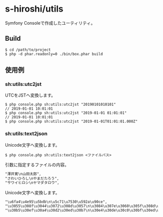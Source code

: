 # s-hiroshi/utils

Symfony Consoleで作成したユーティリティ。


## Build

```shell
$ cd /path/to/project
$ php -d phar.readonly=0 ./bin/box.phar build
```


## 使用例


### sh:utils:utc2jst

UTCをJSTへ変換します。

```shell
$ php console.php sh:utils:utc2jst "20190101010101"
// 2019-01-01 10:01:01
$ php console.php sh:utils:utc2jst "2019-01-01 01:01:01"
// 2019-01-01 10:01:01
$ php console.php sh:utils:utc2jst "2019-01-01T01:01:01.000Z"
```

### sh:utils:text2json

Unicode文字へ変換します。

````shell
$ php console.php sh:utils:text2json <ファイルパス> 
````

引数に指定するファイルの内容。

```txt
"澤井寛\n山田太郎",
"さわいひろし\nやまだたろう",
"サワイヒロシ\nヤマダタロウ",
```

Unicode文字へ変換します。

```shell
"\u6fa4\u4e95\u5bdb\n\u5c71\u7530\u592a\u90ce",
"\u3055\u308f\u3044\u3072\u308d\u3057\n\u3084\u307e\u3060\u305f\u308d\u3046",
"\u30b5\u30ef\u30a4\u30d2\u30ed\u30b7\n\u30e4\u30de\u30c0\u30bf\u30ed\u30a6",
```
